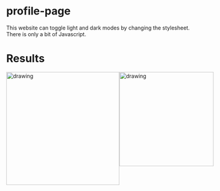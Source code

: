 # profile-page
This website can toggle light and dark modes by changing the stylesheet. There is only a bit of Javascript.

# Results

<div  style="display: flex">
    <img src="https://lh3.googleusercontent.com/wVpIHfGjYq4995WknZGioDPW2m3ZTLLodDOC_RDvR7Fw58O8O1I9XVXLCp1fVdvUKLLD-Ns2vNyjemlDvwLuC63riaMorrDTG9ERozqHmkdJa2G47N0DW8ejp6HyPxYDh9ZiV9Lzd90gx45ApFC46bg0_-nxvMYj6HugY6PUevNduWJatjsKZguC_kaithj9_uEn-hReoAcuZiCvK8MiVoKxwyW16LxA4ysKAcFo0uQFJcXbhYxxIUn_R9Sfq5IoKp9KeCRiIcH1qsN136uPLCWxILwJgVrBHO4vyMN1EqZhr8ePWyWyTXwgWWZctBsxCWHEuLDdBsjFF7xgoGVKMLtckKzBoRAGp8Olmv8mR9WwhlvV8lprFSiaXAraVXeW3RKWp0RMYSjorUYyX3okCTr6OZs1dJ7bQsp4LdlUqTF_aeNIEeKtGsU4Px4FQ_rt5zXOPywRGsxoqhiHIxIiUkKBYm9EL4pniSUKo7gZNjfabbPquBmoFTbbln-4kWagr9qwQSaeNE-Df1dDwpXk6ePV6eYIxPkxm04-2oppvDS5CQyu2pRZZb3cXbC1TgnNS_rd3ePPKzwTcjuMbHDiHw2cHI5JCVEgOpsGF0kF7JaGkr3hXQ4iKfNFpTzwCNION7AEcbtEWPajbzM2BJ5kOycNQrTSxn3t241AIWY_REaZVPhNlg30vzLfnqMYWSTv93gd5lp6ARvsaD2GJI_8Dx4E=w454-h485-no?authuser=0" alt="drawing" width="300"/>
  <img src="https://lh3.googleusercontent.com/f3bZa3hASDTaTEov3ZRGP750Sj2NLMBcwUKae1yHHUeLqvOA1w3PBigMj1_2Bpvv60OH9RPjSouCh7donxaDdYaSfyyH1lL6kdCErG-IHmt8EOZwdpNt5OT2KNPt4LwIhewDx3nO5M7TNOyVVSns2TVBnTWkMT-Bd9Sc3NqIv3gRei6QSHY8ulTEGfdYKGS89QH2NGQcvt_44-MjLzb6qyY7RI-ArVkaLKh8VpDBl_KYlR9wJZM_Ni45pA3hMEYp9MDbHsPRvpL2FBZz1h4qaJqb2yv67uhCzmYrElK7LOlKrINbPikpBFgdlFJB4lt0HL96z1oPJPa2vSUbrKXZzfsmQ1exReObDqwILmW7YX3T1cIBjEsw3EJs9SWgsXBrcK7R2FvzmCwRjzxXB6Smjqz1Ye4JObKecNm8zWY0-87QTCxLpOyZ_ymTDgYH1D9QjBZlQi3A_cYsth3HomJa0cuv3IYyl1wKeKnsuxVe_iUlCeyQnmBCTAp_Zw6x31EU3AtvCGIUletilFcByZRkijBBQmvtPbplEIzsm8GnUDJHc-AhLPVgTHrxdc4ZMMuPSmwcTDBzFi2iUuLa_K95TO_yrxt4lBLYZuAnEt6H_T1cAOQhXPEJiQbn6cjIhaVr9bqM0sC65UjEYr-SmA-AesiTjFdMF5k0wMeZy3Q4lBX1rwxHAD_pORrcTG6DzO6xMzjsvDSrPFRJv4nhFFeNLNWu=w427-h472-no?authuser=0" alt="drawing" width="250"/>
</div>

